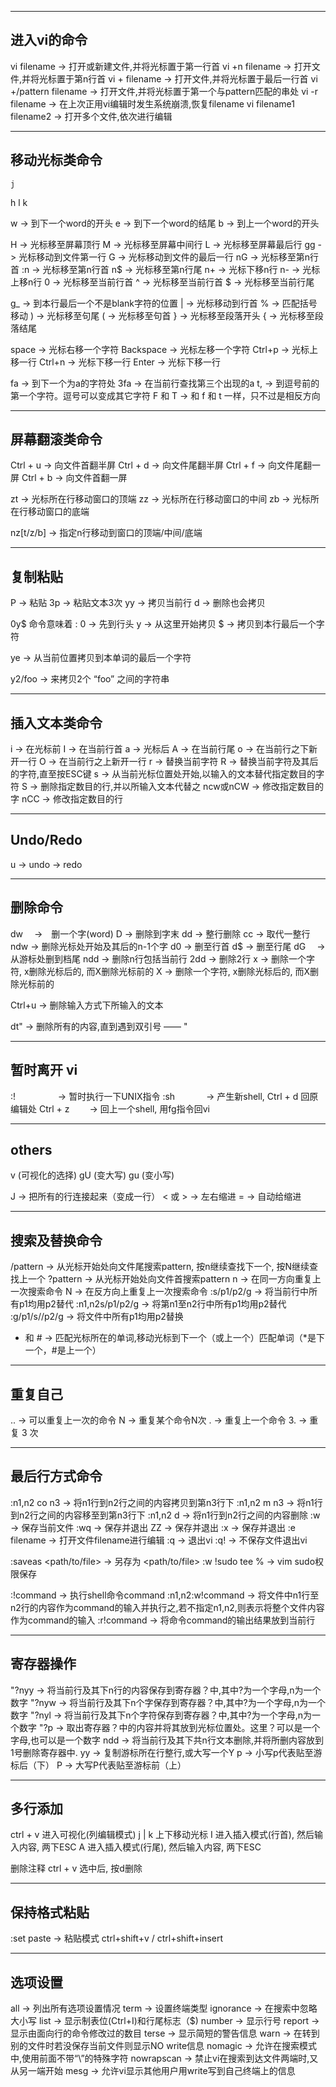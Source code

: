 ---------------------------------------------------------------------------
进入vi的命令
---------------------------------------------------------------------------
vi filename      ->  打开或新建文件,并将光标置于第一行首
vi +n filename   ->  打开文件,并将光标置于第n行首
vi + filename    ->  打开文件,并将光标置于最后一行首
vi +/pattern filename    ->  打开文件,并将光标置于第一个与pattern匹配的串处
vi -r filename           ->  在上次正用vi编辑时发生系统崩溃,恢复filename
vi filename1 filename2   ->  打开多个文件,依次进行编辑

---------------------------------------------------------------------------
移动光标类命令
---------------------------------------------------------------------------
    j
h        l
    k

w    ->  到下一个word的开头
e    ->  到下一个word的结尾
b    ->  到上一个word的开头

H    ->  光标移至屏幕顶行
M    ->  光标移至屏幕中间行
L    ->  光标移至屏幕最后行
gg   ->  光标移动到文件第一行
G    ->  光标移动到文件的最后一行
nG   ->  光标移至第n行首
:n   ->  光标移至第n行首
n$   ->  光标移至第n行尾
n+   ->  光标下移n行
n-   ->  光标上移n行
0    ->  光标移至当前行首
^    ->  光标移至当前行首
$    ->  光标移至当前行尾

g_   ->  到本行最后一个不是blank字符的位置
|    ->  光标移动到行首
%    ->  匹配括号移动
)    ->  光标移至句尾
(    ->  光标移至句首
}    ->  光标移至段落开头
{    ->  光标移至段落结尾

space      ->  光标右移一个字符
Backspace  ->  光标左移一个字符
Ctrl+p     ->  光标上移一行
Ctrl+n     ->  光标下移一行
Enter      ->  光标下移一行

fa   ->  到下一个为a的字符处
3fa  ->  在当前行查找第三个出现的a
t,   ->  到逗号前的第一个字符。逗号可以变成其它字符
F 和 T  ->  和 f 和 t 一样，只不过是相反方向

---------------------------------------------------------------------------
屏幕翻滚类命令
---------------------------------------------------------------------------
Ctrl + u  ->  向文件首翻半屏
Ctrl + d  ->  向文件尾翻半屏
Ctrl + f  ->  向文件尾翻一屏
Ctrl + b  ->  向文件首翻一屏

zt  ->  光标所在行移动窗口的顶端
zz  ->  光标所在行移动窗口的中间
zb  ->  光标所在行移动窗口的底端

nz[t/z/b]  ->  指定n行移动到窗口的顶端/中间/底端

---------------------------------------------------------------------------
复制粘贴
---------------------------------------------------------------------------
P   ->  粘贴
3p  ->  粘贴文本3次
yy  ->  拷贝当前行
d   ->  删除也会拷贝

0y$ 命令意味着 :
0 -> 先到行头
y -> 从这里开始拷贝
$ -> 拷贝到本行最后一个字符

ye  ->  从当前位置拷贝到本单词的最后一个字符

y2/foo  ->  来拷贝2个 “foo” 之间的字符串

---------------------------------------------------------------------------
插入文本类命令
---------------------------------------------------------------------------
i  ->  在光标前
I  ->  在当前行首
a  ->  光标后
A  ->  在当前行尾
o  ->  在当前行之下新开一行
O  ->  在当前行之上新开一行
r  ->  替换当前字符
R  ->  替换当前字符及其后的字符,直至按ESC键
s  ->  从当前光标位置处开始,以输入的文本替代指定数目的字符
S  ->  删除指定数目的行,并以所输入文本代替之
ncw或nCW  ->  修改指定数目的字
nCC  ->  修改指定数目的行

---------------------------------------------------------------------------
Undo/Redo
---------------------------------------------------------------------------
u  ->  undo
<C-r>  ->  redo

---------------------------------------------------------------------------
删除命令
---------------------------------------------------------------------------
dw　  ->　删一个字(word)
D     ->  删除到字末
dd    ->  整行删除
cc    ->  取代一整行
ndw   ->  删除光标处开始及其后的n-1个字
d0    ->  删至行首
d$    ->  删至行尾
dG　  ->　从游标处删到档尾
ndd   ->  删除n行包括当前行
2dd   ->  删除2行
x     ->  删除一个字符, x删除光标后的, 而X删除光标前的
X     ->  删除一个字符, x删除光标后的, 而X删除光标前的

Ctrl+u  ->  删除输入方式下所输入的文本

dt"  ->  删除所有的内容,直到遇到双引号 —— "


---------------------------------------------------------------------------
暂时离开 vi
---------------------------------------------------------------------------
:! 　　 　　 ->  暂时执行一下UNIX指令
:sh 　　　   ->  产生新shell, Ctrl + d 回原编辑处
Ctrl + z 　　->  回上一个shell, 用fg指令回vi

---------------------------------------------------------------------------
others
---------------------------------------------------------------------------
v (可视化的选择)
gU (变大写)
gu (变小写)

J   ->  把所有的行连接起来（变成一行）
< 或 >   ->  左右缩进
=  ->  自动给缩进

---------------------------------------------------------------------------
搜索及替换命令 
---------------------------------------------------------------------------
/pattern  ->  从光标开始处向文件尾搜索pattern, 按n继续查找下一个, 按N继续查找上一个
?pattern  ->  从光标开始处向文件首搜索pattern
n  ->  在同一方向重复上一次搜索命令
N  ->  在反方向上重复上一次搜索命令
:s/p1/p2/g       ->  将当前行中所有p1均用p2替代
:n1,n2s/p1/p2/g  ->  将第n1至n2行中所有p1均用p2替代
:g/p1/s//p2/g    ->  将文件中所有p1均用p2替换

* 和 #  ->  匹配光标所在的单词,移动光标到下一个（或上一个）匹配单词（*是下一个，#是上一个）

---------------------------------------------------------------------------
重复自己 
---------------------------------------------------------------------------
..  ->  可以重复上一次的命令
N<command>  ->  重复某个命令N次
.   ->  重复上一个命令
3.  ->  重复 3 次

---------------------------------------------------------------------------
最后行方式命令
---------------------------------------------------------------------------
:n1,n2 co n3  ->  将n1行到n2行之间的内容拷贝到第n3行下
:n1,n2 m n3   ->  将n1行到n2行之间的内容移至到第n3行下
:n1,n2 d      ->  将n1行到n2行之间的内容删除
:w   ->  保存当前文件
:wq  ->  保存并退出
ZZ   ->  保存并退出
:x   ->  保存并退出
:e filename  ->  打开文件filename进行编辑
:q   ->  退出vi
:q!  ->  不保存文件退出vi

:saveas <path/to/file>  ->  另存为 <path/to/file>
:w !sudo tee %  ->  vim sudo权限保存

:!command   ->  执行shell命令command
:n1,n2:w!command  ->  将文件中n1行至n2行的内容作为command的输入并执行之,若不指定n1,n2,则表示将整个文件内容作为command的输入
:r!command  ->  将命令command的输出结果放到当前行

---------------------------------------------------------------------------
寄存器操作
---------------------------------------------------------------------------
"?nyy  ->  将当前行及其下n行的内容保存到寄存器？中,其中?为一个字母,n为一个数字 
"?nyw  ->  将当前行及其下n个字保存到寄存器？中,其中?为一个字母,n为一个数字 
"?nyl  ->  将当前行及其下n个字符保存到寄存器？中,其中?为一个字母,n为一个数字 
"?p    ->  取出寄存器？中的内容并将其放到光标位置处。这里？可以是一个字母,也可以是一个数字 
ndd    ->  将当前行及其下共n行文本删除,并将所删内容放到1号删除寄存器中.
yy     ->  复制游标所在行整行,或大写一个Y
p      ->  小写p代表贴至游标后（下）
P      ->  大写P代表贴至游标前（上）

---------------------------------------------------------------------------
多行添加
---------------------------------------------------------------------------
ctrl + v 进入可视化(列编辑模式)
j | k 上下移动光标
I 进入插入模式(行首), 然后输入内容, 两下ESC
A 进入插入模式(行尾), 然后输入内容, 两下ESC

删除注释
ctrl + v 选中后, 按d删除

---------------------------------------------------------------------------
保持格式粘贴
---------------------------------------------------------------------------
:set paste  ->  粘贴模式
ctrl+shift+v / ctrl+shift+insert

---------------------------------------------------------------------------
选项设置
---------------------------------------------------------------------------
all         ->  列出所有选项设置情况
term        ->  设置终端类型
ignorance   ->  在搜索中忽略大小写
list        ->  显示制表位(Ctrl+I)和行尾标志（$)
number      ->  显示行号
report      ->  显示由面向行的命令修改过的数目
terse       ->  显示简短的警告信息
warn        ->  在转到别的文件时若没保存当前文件则显示NO write信息
nomagic     ->  允许在搜索模式中,使用前面不带“\”的特殊字符
nowrapscan  ->  禁止vi在搜索到达文件两端时,又从另一端开始
mesg        ->  允许vi显示其他用户用write写到自己终端上的信息
